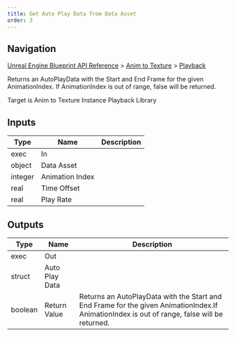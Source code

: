```yaml
---
title: Get Auto Play Data from Data Asset
order: 3
---
```

## Navigation

[Unreal Engine Blueprint API Reference](https://dev.epicgames.com/documentation/en-us/unreal-engine/BlueprintAPI) > [Anim to Texture](https://dev.epicgames.com/documentation/en-us/unreal-engine/BlueprintAPI/AnimtoTexture) > [Playback](https://dev.epicgames.com/documentation/en-us/unreal-engine/BlueprintAPI/AnimtoTexture/Playback)

Returns an AutoPlayData with the Start and End Frame for the given AnimationIndex.
If AnimationIndex is out of range, false will be returned.

Target is Anim to Texture Instance Playback Library

## Inputs

| Type | Name | Description |
| --- | --- | --- |
| exec | In |  |
| object | Data Asset |  |
| integer | Animation Index |  |
| real | Time Offset |  |
| real | Play Rate |  |

## Outputs

| Type | Name | Description |
| --- | --- | --- |
| exec | Out |  |
| struct | Auto Play Data |  |
| boolean | Return Value | Returns an AutoPlayData with the Start and End Frame for the given AnimationIndex.If AnimationIndex is out of range, false will be returned. |
